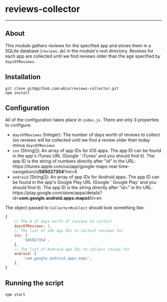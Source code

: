 # reviews-collector

---

## About

This module gathers reviews for the specified app and stores them in a SQLite database (`reviews.db`) in the module's root directory. Reviews for each app are collected until we find reviews older than the age specified by `daysOfReviews`.

## Installation

```shell
git clone git@github.com:wbio/reviews-collector.git
npm install
```

## Configuration

All of the configuration takes place in `index.js`. There are only 3 properties to configure:

- `daysOfReviews` (Integer): The number of days worth of reviews to collect (so reviews will be collected until we find a review older than today minus `daysOfReviews`
- `ios` (String[]): An array of app IDs for iOS apps. The app ID can be found in the app's iTunes URL (Google '<app name> iTunes' and you should find it). The app ID is the string of numbers directly after "id" in the URL: https://<i></i>itunes.apple.com/us/app/google-maps-real-time-navigation/id**585027354**?mt=8
- `android` (String[]): An array of app IDs for Android apps. The app ID can be found in the app's Google Play URL (Google '<app name> Google Play' and you should find it). The app ID is the string directly after "id=" in thr URL: https://<i></i>play.google.com/store/apps/details?id=**com.google.android.apps.maps**&hl=en

The object passed to `Collector#collect` should look something like:

```javascript
{
	// The # of days worth of reviews to collect
	daysOfReviews: 2,
	// The list of iOS app IDs to collect reviews for
	ios: [
		'585027354',
	],
	// The list of Android app IDs to collect review for
	android: [
		'com.google.android.apps.maps',
	],
}
```

## Running the script

```shell
npm start
```
